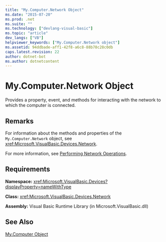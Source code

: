 ```yaml
---
title: "My.Computer.Network Object"
ms.date: "2015-07-20"
ms.prod: .net
ms.suite: ""
ms.technology: ["devlang-visual-basic"]
ms.topic: "article"
dev_langs: ["VB"]
helpviewer_keywords: ["My.Computer.Network object"]
ms.assetid: 94ddbade-aff1-42f8-a6c8-88b78c28c0db
caps.latest.revision: 22
author: dotnet-bot
ms.author: dotnetcontent
---
```

# My.Computer.Network Object
Provides a property, event, and methods for interacting with the network to which the computer is connected.  
  
## Remarks  
 For information about the methods and properties of the `My.Computer.Network` object, see <xref:Microsoft.VisualBasic.Devices.Network>.  
  
 For more information, see [Performing Network Operations](../../../visual-basic/developing-apps/programming/computer-resources/performing-network-operations.md).  
  
## Requirements  
 **Namespace:** <xref:Microsoft.VisualBasic.Devices?displayProperty=nameWithType>  
  
 **Class:** <xref:Microsoft.VisualBasic.Devices.Network>  
  
 **Assembly:** Visual Basic Runtime Library (in Microsoft.VisualBasic.dll)  
  
## See Also  
 [My.Computer Object](../../../visual-basic/language-reference/objects/my-computer-object.md)
